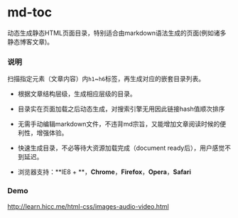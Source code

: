 md-toc
======

动态生成静态HTML页面目录，特别适合由markdown语法生成的页面(例如诸多静态博客文章)。

### 说明

扫描指定元素（文章内容）内`h1`~`h6`标签，再生成对应的嵌套目录列表。

-	根据文章结构层级，生成相应层级的目录。

-	目录实在页面加载之后动态生成，对搜索引擎无用因此链接hash值顺次排序

-	无需手动编辑markdown文件，不违背md宗旨，又能增加文章阅读时候的便利性，增强体验。

-	快速生成目录，不必等待大资源加载完成（document ready后），用户感觉不到延迟。
-	浏览器支持：**IE8 + **，**Chrome**，**Firefox**，**Opera**，**Safari**

### Demo

http://learn.hicc.me/html-css/images-audio-video.html


